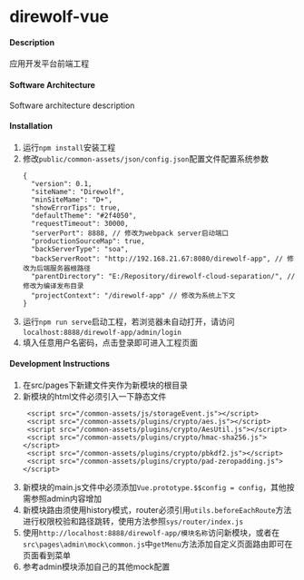 # direwolf-vue

#### Description
应用开发平台前端工程

#### Software Architecture
Software architecture description

#### Installation

1. 运行`npm install`安装工程
2. 修改`public/common-assets/json/config.json`配置文件配置系统参数
    ```
    {
      "version": 0.1,
      "siteName": "Direwolf",
      "minSiteMame": "D+",
      "showErrorTips": true,
      "defaultTheme": "#2f4050",
      "requestTimeout": 30000,
      "serverPort": 8888, // 修改为webpack server启动端口
      "productionSourceMap": true,
      "backServerType": "soa",
      "backServerRoot": "http://192.168.21.67:8080/direwolf-app", // 修改为后端服务器根路径
      "parentDirectory": "E:/Repository/direwolf-cloud-separation/", // 修改为编译发布目录
      "projectContext": "/direwolf-app" // 修改为系统上下文
    }
    ```
3. 运行`npm run serve`启动工程，若浏览器未自动打开，请访问`localhost:8888/direwolf-app/admin/login`
1. 填入任意用户名密码，点击登录即可进入工程页面


#### Development Instructions

1. 在src/pages下新建文件夹作为新模块的根目录
2. 新模块的html文件必须引入一下静态文件
   ```
    <script src="/common-assets/js/storageEvent.js"></script>
    <script src="/common-assets/plugins/crypto/aes.js"></script>
    <script src="/common-assets/plugins/crypto/AesUtil.js"></script>
    <script src="/common-assets/plugins/crypto/hmac-sha256.js"></script>
    <script src="/common-assets/plugins/crypto/pbkdf2.js"></script>
    <script src="/common-assets/plugins/crypto/pad-zeropadding.js"></script>
    ```
3. 新模块的main.js文件中必须添加`Vue.prototype.$$config = config`，其他按需参照admin内容增加
4. 新模块路由须使用history模式，router必须引用`utils.beforeEachRoute`方法进行权限校验和路径跳转，使用方法参照`sys/router/index.js`
6. 使用`http://localhost:8888/direwolf-app/模块名称`访问新模块，或者在`src\pages\admin\mock\common.js`中`getMenu`方法添加自定义页面路由即可在页面看到菜单
6. 参考admin模块添加自己的其他mock配置

